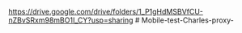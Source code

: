 https://drive.google.com/drive/folders/1_P1gHdMSBVfCU-nZBvSRxm98mBO1I_CY?usp=sharing # Mobile-test-Charles-proxy-
